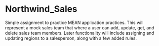 # Northwind_Sales
Simple assignment to practice MEAN application practices. This will represent a mock sales team that where a user can add, update, get, and delete sales team members. Later functionality will include assigning and updating regions to a salesperson, along with a few added rules.
